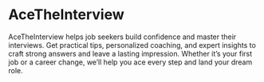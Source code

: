# AceTheInterview
AceTheInterview helps job seekers build confidence and master their interviews. Get practical tips, personalized coaching, and expert insights to craft strong answers and leave a lasting impression. Whether it’s your first job or a career change, we’ll help you ace every step and land your dream role.
